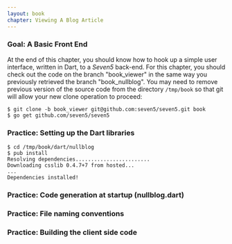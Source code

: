 ```yaml
--- 
layout: book
chapter: Viewing A Blog Article
---
```


### Goal: A Basic Front End
At the end of this chapter, you should know how to hook up a simple user interface, written in Dart, to a _Seven5_ back-end. For this chapter, you should check out the code on the branch "book\_viewer" in the same way you previously retrieved the branch "book\_nullblog".  You may need to remove previous version of the source code from the directory `/tmp/book` so that git will allow your new clone operation to proceed:

```
$ git clone -b book_viewer git@github.com:seven5/seven5.git book
$ go get github.com/seven5/seven5
```

### Practice: Setting up the Dart libraries

```
$ cd /tmp/book/dart/nullblog
$ pub install
Resolving dependencies........................
Downloading csslib 0.4.7+7 from hosted...
...
Dependencies installed!
```

### Practice: Code generation at startup (nullblog.dart)

### Practice: File naming conventions

### Practice: Building the client side code
